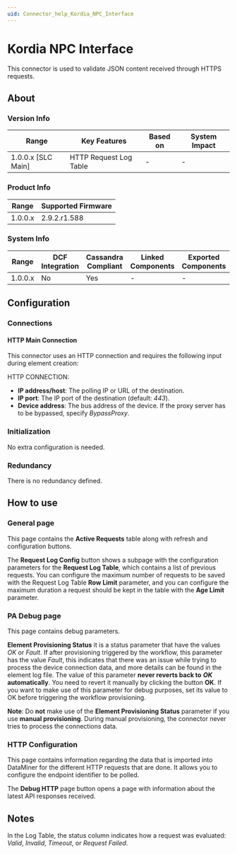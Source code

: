 ```yaml
---
uid: Connector_help_Kordia_NPC_Interface
---
```


# Kordia NPC Interface

This connector is used to validate JSON content received through HTTPS requests.

## About

### Version Info

| Range                | Key Features           | Based on     | System Impact     |
|----------------------|------------------------|--------------|-------------------|
| 1.0.0.x [SLC Main]   | HTTP Request Log Table | -            | -                 |

### Product Info

| Range     | Supported Firmware     |
|-----------|------------------------|
| 1.0.0.x   | 2.9.2.r1.588           |

### System Info

| Range     | DCF Integration     | Cassandra Compliant     | Linked Components     | Exported Components     |
|-----------|---------------------|-------------------------|-----------------------|-------------------------|
| 1.0.0.x   | No                  | Yes                     | -                     | -                       |

## Configuration

### Connections

#### HTTP Main Connection

This connector uses an HTTP connection and requires the following input during element creation:

HTTP CONNECTION:

- **IP address/host**: The polling IP or URL of the destination.
- **IP port**: The IP port of the destination (default: *443*).
- **Device address**: The bus address of the device. If the proxy server has to be bypassed, specify *BypassProxy*.

### Initialization

No extra configuration is needed.

### Redundancy

There is no redundancy defined.

## How to use

### General page

This page contains the **Active Requests** table along with refresh and configuration buttons.

The **Request Log Config** button shows a subpage with the configuration parameters for the **Request Log Table**, which contains a list of previous requests. You can configure the maximum number of requests to be saved with the Request Log Table **Row Limit** parameter, and you can configure the maximum duration a request should be kept in the table with the **Age Limit** parameter.

### PA Debug page

This page contains debug parameters.

**Element Provisioning Status** it is a status parameter that have the values *OK* or *Fault*. If after provisioning triggered by the workflow, this parameter has the value *Fault*, this indicates that there was an issue while trying to process the device connection data, and more details can be found in the element log file. The value of this parameter **never reverts back to** ***OK*** **automatically**. You need to revert it manually by clicking the button **OK**. If you want to make use of this parameter for debug purposes, set its value to OK before triggering the workflow provisioning.

**Note**: Do **not** make use of the **Element Provisioning Status** parameter if you use **manual provisioning**. During manual provisioning, the connector never tries to process the connections data.

### HTTP Configuration

This page contains information regarding the data that is imported into DataMiner for the different HTTP requests that are done. It allows you to configure the endpoint identifier to be polled.

The **Debug HTTP** page button opens a page with information about the latest API responses received.

## Notes

In the Log Table, the status column indicates how a request was evaluated: *Valid*, *Invalid*, *Timeout*, or *Request Failed*.
